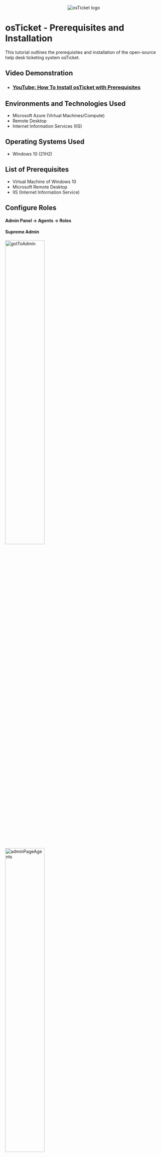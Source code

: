 <p align="center">
<img src="https://i.imgur.com/Clzj7Xs.png" alt="osTicket logo"/>
</p>

<h1>osTicket - Prerequisites and Installation</h1>
This tutorial outlines the prerequisites and installation of the open-source help desk ticketing system osTicket.<br />


<h2>Video Demonstration</h2>

- ### [YouTube: How To Install osTicket with Prerequisites](https://www.youtube.com)

<h2>Environments and Technologies Used</h2>

- Microsoft Azure (Virtual Machines/Compute)
- Remote Desktop
- Internet Information Services (IIS)

<h2>Operating Systems Used </h2>

- Windows 10</b> (21H2)

<h2>List of Prerequisites</h2>

- Virtual Machine of Windows 10
- Microsoft Remote Desktop
- IIS (Internet Information Service)

<h2>Configure Roles</h2>
<h4>Admin Panel -> Agents -> Roles</h4>
<h4>Supreme Admin</h4>
<p>
<img src="images/1-configure-roles/1 - gotToAdmin.PNG" alt="gotToAdmin" width="50%" height="50%">
<img src="images/1-configure-roles/2 - adminPageAgents.PNG" alt="adminPageAgents" width="50%" height="50%">
<img src="images/1-configure-roles/3 - adminPageAgentsRoles.PNG" alt="adminPageAgentsRoles" width="50%" height="50%">
<img src="images/1-configure-roles/4 - addNewRole.PNG" alt="addNewRole" width="50%" height="50%">
<img src="images/1-configure-roles/5 - supremeAdmin.PNG" alt="supremeAdmin" width="50%" height="50%">
<img src="images/1-configure-roles/6 - permissions.PNG" alt="permissions" width="50%" height="50%">
<img src="images/1-configure-roles/7 - selectSupremeAdmin.PNG" alt="selectSupremeAdmin" width="50%" height="50%">
<img src="images/1-configure-roles/8 - addMorePermissions.PNG" alt="addMorePermissions" width="50%" height="50%">
<p>
<br />

<h2>Configure Departments</h2>
<h4>Admin Panel -> Agents -> Departments</h4>
<h4>System Administrators</h4>
<p>
<img src="images/2-configueDepartments/1 - departments.PNG" alt="departments" width="50%" height="50%">
<img src="images/2-configueDepartments/2 - addNewDepartment.PNG" alt="addNewDepartment" width="50%" height="50%">
<img src="images/2-configueDepartments/3 - form.PNG" alt="form" width="50%" height="50%">
<img src="images/2-configueDepartments/4 - departmentCreated.PNG" alt="departmentCreated" width="50%" height="50%">
</p>
<br />


<h2>Configure Teams</h2>
<h4>Admin Panel -> Agents -> Teams</h4>
<h4>Level I Support</h4>
<h4>Level II Support</h4>
<p>
<img src="images/3-configureTeams/1 - clickTeams.PNG" alt="clickTeams" width="50%" height="50%">
<img src="images/3-configureTeams/2 - addNewTeam.PNG" alt="addNewTeam" width="50%" height="50%">
<img src="images/3-configureTeams/3 - teamCreation.PNG" alt="teamCreation" width="50%" height="50%">
</p>
<br />

<h2>Allow anyone to create tickets</h2>
<h4>- Admin Panel -> Settings -> User Settings</h4>
<h4>- Registration Required: Require registration and login to create tickets </h4>
<p>
<img src="images/4-allowTicketCreation/1 - userForm.PNG" alt="userForm" width="50%" height="50%">
<img src="images/4-allowTicketCreation/2 - verifyUncheckedBox.PNG" alt="verifyUncheckedBox" width="50%" height="50%">
<br />


<h2>Configure Agents (workers)</h2>
<h4>- Admin Panel -> Agents -> Add New</h4>
<h4>-Jane and John</h4>
<p>
<img src="images/5-configureAgents/1 - goToAgents.PNG" alt="goToAgents" width="50%" height="50%">
<img src="images/5-configureAgents/2 - provideInfo.PNG" alt="provideInfo" width="50%" height="50%">
<img src="images/5-configureAgents/3 - setPassword.PNG" alt="setPassword" width="50%" height="50%">
<img src="images/5-configureAgents/4 - setAccess.PNG" alt="setAccess" width="50%" height="50%">
<img src="images/5-configureAgents/5 - assignTeam.PNG" alt="assignTeam" width="50%" height="50%">
</p>
<br />


<h2>Configure Users (customers)</h2>
<h4>- Agent Panel -> Users -> Add New</h4>
<h4>- Karen and Ken</h4>
<p>
<img src="images/6-configureUsers/1 - newUser.PNG" alt="newUser" width="50%" height="50%">
<img src="images/6-configureUsers/2 - userKaren.PNG" alt="userKaren" width="50%" height="50%">
<br />


<h2>Configure Service-Level Agreement (SLA)</h2>
<h4>-Admin Panel -> Manage -> SLA</h4>
<p>
<img src="images/7-configure-sla/1 - goToAdmin.PNG" alt="goToAdmin" width="50%" height="50%">
<img src="images/7-configure-sla/2 - manageSLA.PNG" alt="manageSLA" width="50%" height="50%">
<img src="images/7-configure-sla/3 - addSLA.PNG" alt="addSLA" width="50%" height="50%">
<img src="images/7-configure-sla/4 - newSLAForm.PNG" alt="newSLAForm" width="50%" height="50%">
<img src="images/7-configure-sla/5 - add SEV B.PNG" alt="add SEV B" width="50%" height="50%">
<img src="images/7-configure-sla/6 - sevBForm.PNG" alt="sevBForm" width="50%" height="50%">
<img src="images/7-configure-sla/7 - addSEVC.PNG" alt="addSEVC" width="50%" height="50%">
<img src="images/7-configure-sla/8 - sevCForm.PNG" alt="sevCForm" width="50%" height="50%">
</p>

<br />


<h2>Configure Help Topics</h2>
<h4>- Admin Panel -> Manage -> Help Topics</h4>
<h4>- Business Critical Outage, Personal Computer Issues, Equipment Request, Password Reset</h4>
<p>
<img src="images/8-configureHelpTopics/1 - goToHelp.PNG" alt="goToHelp" width="50%" height="50%">
<img src="images/8-configureHelpTopics/2 - BizOutage.PNG" alt="BizOutage" width="50%" height="50%">
<br />


<h2>Congratulations, hopefully it is installed with no errors!</h2>
<h4>- Browse to your help desk login page: http://localhost/osTicket/scp/login.php</h4>
<p>
<img src="https://i.imgur.com/DJmEXEB.png" height="50%" width="50%" alt="Disk Sanitization Steps"/>
</p>
<br />
